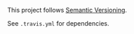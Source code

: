 This project follows [Semantic Versioning](http://semver.org).

See `.travis.yml` for dependencies.
